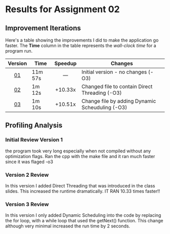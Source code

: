 # Results for Assignment 02

## Improvement Iterations

Here's a table showing the improvements I did to make the application go faster.  The **Time** column in the table represents the _wall-clock time_ for a program run.

| Version      | Time         | Speedup | Changes                                                                |
| :-----:      | ----         | :-----: | -------                                                                |
| [01](lychrel.cpp) | 11m 57s | &mdash; | Initial version - no changes (-O3)                                     |
| [02](lychrel.cpp) | 1m 12s  | +10.33x  | Changed file to contain Direct Threading (-O3)                        |
| [03](lychrel.cpp) | 1m 10s  | +10.51x  | Change file by adding Dynamic Scheuduling (-O3)                       |

## Profiling Analysis

### Initial Review Version 1
the program took very long especially when not compiled without any optimization flags. 
Ran the cpp with the make file and it ran much faster since it was flaged -o3

### Version 2 Review
In this version I added Direct Threading that was introduced in the class slides. This increased the runtime dramatically.
IT RAN 10.33 times faster!!

### Version 3 Review
In this version I only added Dynamic Scheduling into the code by replacing the for loop, with a while loop that used the getNext() function.
This change although very minimal increased the run time by 2 seconds. 
